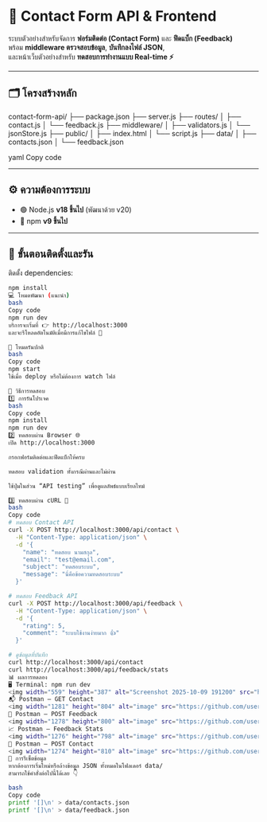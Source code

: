 # 💬 Contact Form API & Frontend

ระบบตัวอย่างสำหรับจัดการ **ฟอร์มติดต่อ (Contact Form)** และ **ฟีดแบ็ก (Feedback)**  
พร้อม **middleware ตรวจสอบข้อมูล**, **บันทึกลงไฟล์ JSON**,  
และหน้าเว็บตัวอย่างสำหรับ **ทดสอบการทำงานแบบ Real-time ⚡**

---

## 🗂️ โครงสร้างหลัก
contact-form-api/
├── package.json
├── server.js
├── routes/
│ ├── contact.js
│ └── feedback.js
├── middleware/
│ ├── validators.js
│ └── jsonStore.js
├── public/
│ ├── index.html
│ └── script.js
├── data/
│ ├── contacts.json
│ └── feedback.json

yaml
Copy code

---

## ⚙️ ความต้องการระบบ
- 🟢 Node.js **v18 ขึ้นไป** (พัฒนาด้วย v20)
- 🔵 npm **v9 ขึ้นไป**

---

## 🚀 ขั้นตอนติดตั้งและรัน
ติดตั้ง dependencies:
```bash
npm install
💻 โหมดพัฒนา (แนะนำ)
bash
Copy code
npm run dev
บริการจะเริ่มที่ 👉 http://localhost:3000
และจะรีโหลดอัตโนมัติเมื่อมีการแก้ไขไฟล์ 🔁

🏁 โหมดรันปกติ
bash
Copy code
npm start
ใช้เมื่อ deploy หรือไม่ต้องการ watch ไฟล์

🧪 วิธีการทดสอบ
1️⃣ การรันโปรเจค
bash
Copy code
npm install
npm run dev
2️⃣ ทดสอบผ่าน Browser 🌐
เปิด http://localhost:3000

กรอกฟอร์มติดต่อและฟีดแบ็กให้ครบ

ทดสอบ validation ทั้งกรณีผ่านและไม่ผ่าน

ใช้ปุ่มในส่วน “API testing” เพื่อดูผลลัพธ์แบบเรียลไทม์

3️⃣ ทดสอบผ่าน cURL 🧰
bash
Copy code
# ทดสอบ Contact API
curl -X POST http://localhost:3000/api/contact \
  -H "Content-Type: application/json" \
  -d '{
    "name": "ทดสอบ นามสกุล",
    "email": "test@email.com",
    "subject": "ทดสอบระบบ",
    "message": "นี่คือข้อความทดสอบระบบ"
  }'

# ทดสอบ Feedback API
curl -X POST http://localhost:3000/api/feedback \
  -H "Content-Type: application/json" \
  -d '{
    "rating": 5,
    "comment": "ระบบใช้งานง่ายมาก 👍"
  }'

# ดูข้อมูลที่บันทึก
curl http://localhost:3000/api/contact
curl http://localhost:3000/api/feedback/stats
📊 ผลการทดลอง
🖥️ Terminal: npm run dev
<img width="559" height="387" alt="Screenshot 2025-10-09 191200" src="https://github.com/user-attachments/assets/59c7f19e-f796-4d4f-9895-d19bef297b8c" />
📬 Postman – GET Contact
<img width="1281" height="804" alt="image" src="https://github.com/user-attachments/assets/4251d02e-678d-4524-a1fd-a8ec6c7707ac" />
💬 Postman – POST Feedback
<img width="1278" height="800" alt="image" src="https://github.com/user-attachments/assets/efc1ee30-b759-49b9-8c3b-3390bcb223ff" />
📈 Postman – Feedback Stats
<img width="1276" height="798" alt="image" src="https://github.com/user-attachments/assets/0d2b4d23-516c-40e8-8a20-5135bd40e3d8" />
📩 Postman – POST Contact
<img width="1274" height="810" alt="image" src="https://github.com/user-attachments/assets/d00f6a84-c883-49c5-850a-94b786fa96d0" />
🔄 การรีเซ็ตข้อมูล
หากต้องการเริ่มใหม่หรือล้างข้อมูล JSON ทั้งหมดในโฟลเดอร์ data/
สามารถใช้คำสั่งต่อไปนี้ได้เลย 👇

bash
Copy code
printf '[]\n' > data/contacts.json
printf '[]\n' > data/feedback.json
